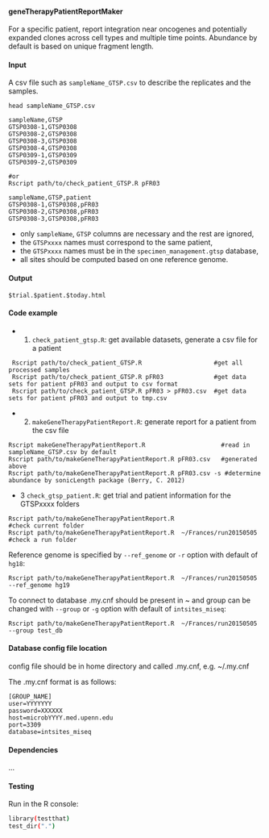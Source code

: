 #### geneTherapyPatientReportMaker
For a specific patient, report integration near oncogenes and potentially expanded clones across cell types and multiple time points. Abundance by default is based on unique fragment length.
	
#### Input
A csv file such as `sampleName_GTSP.csv` to describe the replicates and the samples.
```
head sampleName_GTSP.csv

sampleName,GTSP
GTSP0308-1,GTSP0308
GTSP0308-2,GTSP0308
GTSP0308-3,GTSP0308
GTSP0308-4,GTSP0308
GTSP0309-1,GTSP0309
GTSP0309-2,GTSP0309

#or 
Rscript path/to/check_patient_GTSP.R pFR03

sampleName,GTSP,patient
GTSP0308-1,GTSP0308,pFR03
GTSP0308-2,GTSP0308,pFR03
GTSP0308-3,GTSP0308,pFR03
```

* only `sampleName`, `GTSP` columns are necessary and the rest are ignored,
* the `GTSPxxxx` names must correspond to the same patient,
* the `GTSPxxxx` names must be in the `specimen_management.gtsp` database,
* all sites should be computed based on one reference genome.
  
#### Output
`$trial.$patient.$today.html`

#### Code example
- 1. `check_patient_gtsp.R`: get available datasets, generate a csv file for a patient 
```
 Rscript path/to/check_patient_GTSP.R                    #get all processed samples
 Rscript path/to/check_patient_GTSP.R pFR03              #get data sets for patient pFR03 and output to csv format
 Rscript path/to/check_patient_GTSP.R pFR03 > pFR03.csv  #get data sets for patient pFR03 and output to tmp.csv
```

- 2. `makeGeneTherapyPatientReport.R`: generate report for a patient from the csv file 
```
Rscript makeGeneTherapyPatientReport.R                     #read in sampleName_GTSP.csv by default
Rscript path/to/makeGeneTherapyPatientReport.R pFR03.csv   #generated above
Rscript path/to/makeGeneTherapyPatientReport.R pFR03.csv -s #determine abundance by sonicLength package (Berry, C. 2012)
```

- 3 `check_gtsp_patient.R`: get trial and patient information for the GTSPxxxx folders
```
Rscript path/to/makeGeneTherapyPatientReport.R                         #check current folder
Rscript path/to/makeGeneTherapyPatientReport.R  ~/Frances/run20150505  #check a run folder
```

Reference genome is specified by `--ref_genome` or `-r` option with default of `hg18`:
```
Rscript path/to/makeGeneTherapyPatientReport.R  ~/Frances/run20150505  --ref_genome hg19
```

To connect to database .my.cnf should be present in ~ and group can be changed with `--group` or `-g` option
with default of `intsites_miseq`:
```
Rscript path/to/makeGeneTherapyPatientReport.R  ~/Frances/run20150505  --group test_db
```



#### Database config file location

config file should be in home directory and called .my.cnf,
e.g. ~/.my.cnf

The .my.cnf format is as follows:

```
[GROUP_NAME]
user=YYYYYYY
password=XXXXXX
host=microbYYYY.med.upenn.edu
port=3309
database=intsites_miseq
```

#### Dependencies

...

#### Testing

Run in the R console:

```bash
library(testthat)
test_dir(".")
```
